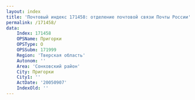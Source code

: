 ```yaml
---
layout: index
title: 'Почтовый индекс 171458: отделение почтовой связи Почты России'
permalink: /171458/
data:
    Index: 171458
    OPSName: Пригорки
    OPSType: О
    OPSSubm: 171999
    Region: 'Тверская область'
    Autonom: ''
    Area: 'Сонковский район'
    City: Пригорки
    City1: ''
    ActDate: '20050907'
    IndexOld: ''
---
```

